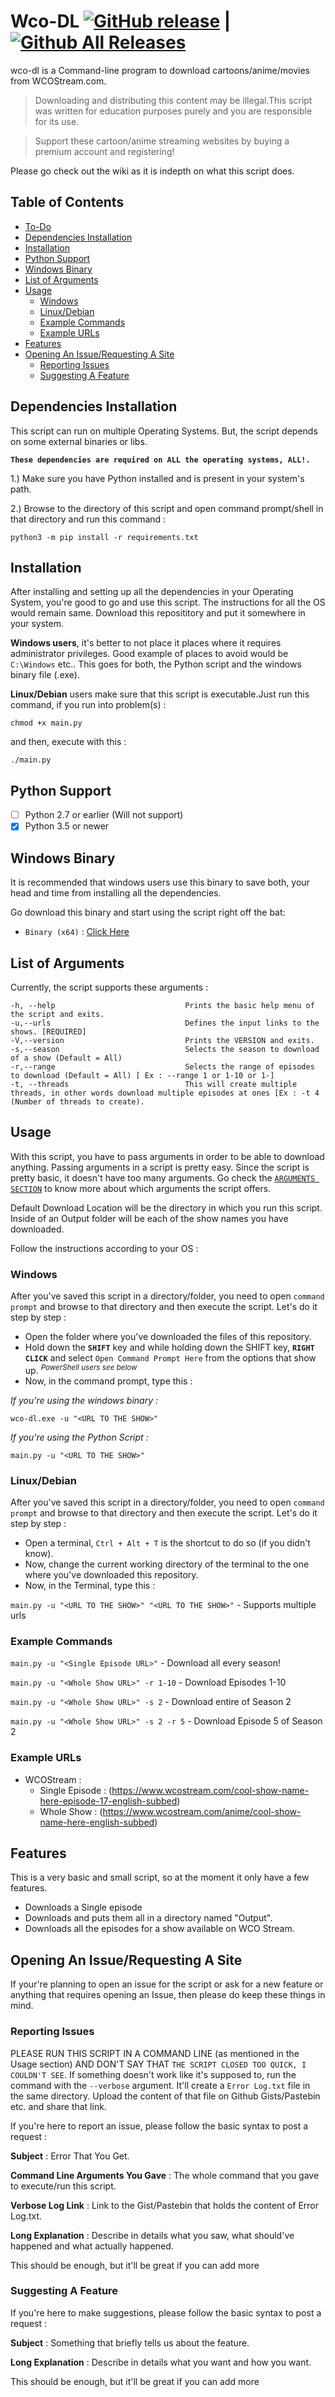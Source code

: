 # Wco-DL [![GitHub release](https://img.shields.io/github/release/EpicUnknown/wco-dl.svg?style=flat-square)](https://github.com/EpicUnknown/wco-dl/releases/latest) | [![Github All Releases](https://img.shields.io/github/downloads/EpicUnknown/wco-dl/total.svg?style=flat-square)](https://github.com/EpicUnknown/wco-dl/releases)

wco-dl is a Command-line program to download cartoons/anime/movies from WCOStream.com.

> Downloading and distributing this content may be illegal.This script was written for education purposes purely and you are responsible for its use.

> Support these cartoon/anime streaming websites by buying a premium account and registering!

Please go check out the wiki as it is indepth on what this script does.

## Table of Contents

* [To-Do](#to-do)
* [Dependencies Installation](#dependencies-unstallation)
* [Installation](#installation)
* [Python Support](#python-support)
* [Windows Binary](#windows-binary)
* [List of Arguments](#list-of-arguments)
* [Usage](#usage)
    * [Windows](#windows)
    * [Linux/Debian](#linuxdebian)
    * [Example Commands](#example-commands)
    * [Example URLs](#example-urls)
* [Features](#features)
* [Opening An Issue/Requesting A Site](#opening-an-ussuerequesting-a-site)
    * [Reporting Issues](#reporting-ussues)
    * [Suggesting A Feature](#suggesting-a-feature)

## Dependencies Installation
This script can run on multiple Operating Systems. But, the script depends on some external binaries or libs.

**`These dependencies are required on ALL the operating systems, ALL!.`**

1.) Make sure you have Python installed and is present in your system's path.

2.) Browse to the directory of this script and open command prompt/shell in that directory and run this command :

```
python3 -m pip install -r requirements.txt
```

## Installation
After installing and setting up all the dependencies in your Operating System, you're good to go and use this script.
The instructions for all the OS would remain same. Download this reposititory and put it somewhere in your system.

**Windows users**, it's better to not place it places where it requires administrator privileges. Good example of places to avoid would be `C:\Windows` etc.. This goes for both, the Python script and the windows binary file (.exe).

**Linux/Debian** users make sure that this script is executable.Just run this command, if you run into problem(s) :

`chmod +x main.py`

and then, execute with this :

`./main.py`

## Python Support
- [ ] Python 2.7 or earlier (Will not support)
- [x] Python 3.5 or newer

## Windows Binary
It is recommended that windows users use this binary to save both, your head and time from installing all the dependencies. 

Go download this binary and start using the script right off the bat:
* `Binary (x64)` : [Click Here](https://github.com/EpicUnknown/wco-dl/releases/latest)


## List of Arguments
Currently, the script supports these arguments :
```
-h, --help                             Prints the basic help menu of the script and exits.
-u,--urls                              Defines the input links to the shows. [REQUIRED]
-V,--version                           Prints the VERSION and exits.
-s,--season                            Selects the season to download of a show (Default = All)
-r,--range                             Selects the range of episodes to download (Default = All) [ Ex : --range 1 or 1-10 or 1-]
-t, --threads                          This will create multiple threads, in other words download multiple episodes at ones [Ex : -t 4 (Number of threads to create).
```

## Usage
With this script, you have to pass arguments in order to be able to download anything. Passing arguments in a script is pretty easy. Since the script is pretty basic, it doesn't have too many arguments. Go check the [`ARGUMENTS SECTION`](https://github.com/EpicUnknown/wco-dl#list-of-arguments) to know more about which arguments the script offers.

Default Download Location will be the directory in which you run this script. Inside of an Output folder will be each of the show names you have downloaded.

Follow the instructions according to your OS :

### Windows
After you've saved this script in a directory/folder, you need to open `command prompt` and browse to that directory and then execute the script. Let's do it step by step :
* Open the folder where you've downloaded the files of this repository.
* Hold down the **`SHIFT`** key and while holding down the SHIFT key, **`RIGHT CLICK`** and select `Open Command Prompt Here` from the options that show up. <sup>*PowerShell users see below*</sup>
* Now, in the command prompt, type this :

*If you're using the windows binary :*

`wco-dl.exe -u "<URL TO THE SHOW>"`

*If you're using the Python Script :*

`main.py -u "<URL TO THE SHOW>"`


### Linux/Debian
After you've saved this script in a directory/folder, you need to open `command prompt` and browse to that directory and then execute the script. Let's do it step by step :
* Open a terminal, `Ctrl + Alt + T` is the shortcut to do so (if you didn't know).
* Now, change the current working directory of the terminal to the one where you've downloaded this repository.
* Now, in the Terminal, type this :

`main.py -u "<URL TO THE SHOW>" "<URL TO THE SHOW>"` - Supports multiple urls

### Example Commands
`main.py -u "<Single Episode URL>"` - Download all every season!

`main.py -u "<Whole Show URL>" -r 1-10` - Download Episodes 1-10

`main.py -u "<Whole Show URL>" -s 2` - Download entire of Season 2

`main.py -u "<Whole Show URL>" -s 2 -r 5` - Download Episode 5 of Season 2

### Example URLs
* WCOStream :
    * Single Episode : (https://www.wcostream.com/cool-show-name-here-episode-17-english-subbed)
    * Whole Show : (https://www.wcostream.com/anime/cool-show-name-here-english-subbed)

## Features
This is a very basic and small script, so at the moment it only have a few features.
* Downloads a Single episode
* Downloads and puts them all in a directory named "Output".
* Downloads all the episodes for a show available on WCO Stream.

## Opening An Issue/Requesting A Site
If your're planning to open an issue for the script or ask for a new feature or anything that requires opening an Issue, then please do keep these things in mind.

### Reporting Issues
PLEASE RUN THIS SCRIPT IN A COMMAND LINE (as mentioned in the Usage section) AND DON'T SAY THAT `THE SCRIPT CLOSED TOO QUICK, I COULDN'T SEE`. If something doesn't work like it's supposed to, run the command with the `--verbose` argument. It'll create a `Error Log.txt` file in the same directory. Upload the content of that file on Github Gists/Pastebin etc. and share that link.

If you're here to report an issue, please follow the basic syntax to post a request :

**Subject** : Error That You Get.

**Command Line Arguments You Gave** : The whole command that you gave to execute/run this script.

**Verbose Log Link** : Link to the Gist/Pastebin that holds the content of Error Log.txt.

**Long Explanation** : Describe in details what you saw, what should've happened and what actually happened.

This should be enough, but it'll be great if you can add more
 
### Suggesting A Feature
If you're here to make suggestions, please follow the basic syntax to post a request :

**Subject** : Something that briefly tells us about the feature.

**Long Explanation** : Describe in details what you want and how you want.

This should be enough, but it'll be great if you can add more
